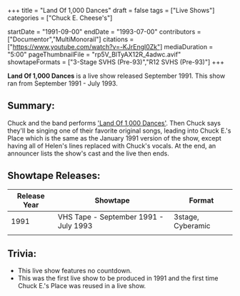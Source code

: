 +++
title = "Land Of 1,000 Dances"
draft = false
tags = ["Live Shows"]
categories = ["Chuck E. Cheese's"]


startDate = "1991-09-00"
endDate = "1993-07-00"
contributors = ["Documentor","MultiMonorail"]
citations = ["https://www.youtube.com/watch?v=-KJrEngl0Zk"]
mediaDuration = "5:00"
pageThumbnailFile = "rp5V_BlTyAX12R_4adwc.avif"
showtapeFormats = ["3-Stage SVHS (Pre-93)","R12 SVHS (Pre-93)"]
+++

**Land Of 1,000 Dances** is a live show released September 1991. This show ran from September 1991 - July 1993.

## Summary:

Chuck and the band performs ['Land Of 1,000 Dances'](https://en.wikipedia.org/wiki/Land_of_a_Thousand_Dances). Then Chuck says they'll be singing one of their favorite original songs, leading into Chuck E.'s Place which is the same as the January 1991 version of the show, except having all of Helen's lines replaced with Chuck's vocals. At the end, an announcer lists the show's cast and the live then ends.

## Showtape Releases:

| Release Year | Showtape                              | Format            |
|--------------|---------------------------------------|-------------------|
| 1991         | VHS Tape - September 1991 - July 1993 | 3stage, Cyberamic |
|              |                                       |                   |

## Trivia:

- This live show features no countdown.
- This was the first live show to be produced in 1991 and the first time Chuck E.'s Place was reused in a live show.
